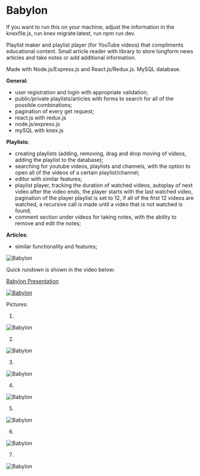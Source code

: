 # Babylon

If you want to run this on your machine, adjust the information in the knexfile.js, run knex migrate:latest, run npm run dev.

Playlist maker and playlist player (for YouTube videos) that compliments educational content. 
Small article reader with library to store longform news articles and take notes or add additional information. 

Made with Node.js/Express.js and React.js/Redux.js. MySQL database.

**General**:
   - user registration and login with appropriate validation;
   - public/private playlists/articles with forms to search for all of the possible combinations;
   - pagination of every get request;
   - react.js with redux.js
   - node.js/express.js
   - mySQL with knex.js
   
**Playlists**:
  - creating playlists (adding, removing, drag and drop moving of videos, adding the playlist to the database);
  - searching for youtube videos, playlists and channels, with the option to open all of the videos of a certain playlist/channel;
  - editor with similar features;
  - playlist player, tracking the duration of watched videos, autoplay of next video after the video ends, the player starts with the last watched video, pagination of the player playlist is set to 12, if all of the first 12 videos are watched, a recursive call is made until a video that is not watched is found;
  - comment section under videos for taking notes, with the ability to remove and edit the notes;
  
**Articles**:
  - similar functionality and features;


![Babylon](https://i.imgur.com/hFp03Nb.png)

Quick rundown is shown in the video below:


[Babylon Presentation](https://youtu.be/_T07_RPgyNc "BABYLON PRESENTATION")

[![Babylon](https://i.ytimg.com/vi/_T07_RPgyNc/hqdefault.jpg)](https://youtu.be/_T07_RPgyNc "BABYLON PRESENTATION")

Pictures:

1.

![Babylon](https://i.imgur.com/CiEkP3A.png)

2.

![Babylon](https://i.imgur.com/LZoD9jR.png)

3.

![Babylon](https://i.imgur.com/4zyuz3q.png) 

4.

![Babylon](https://i.imgur.com/LdRSG8G.png) 

5.

![Babylon](https://i.imgur.com/d2a3rQM.png) 

6.

![Babylon](https://i.imgur.com/QeozEQv.png) 

7.

![Babylon](https://i.imgur.com/sTZzD90.png)










